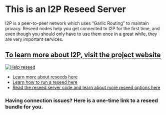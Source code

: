 This is an I2P Reseed Server
============================

I2P is a peer-to-peer network which uses “Garlic Routing” to maintain privacy.
Reseed nodes help you get connected to I2P for the first time, and even though
you should only have to use them once in a great while, they are very important
services.

[To learn more about I2P, visit the project website](https://geti2p.net)
------------------------------------------------------------------------

[![Help reseed](images/reseed.png)](https://geti2p.net)

 - [Learn more about reseeds here](https://geti2p.net/en/docs/reseed)
 - [Learn how to run a reseed here](https://geti2p.net/en/get-involved/guides/reseed)
 - [Read the reseed server code and learn about more reseed options here](https://i2pgit.org/idk/reseed-tools)

### Having connection issues? Here is a one-time link to a reseed bundle for you.
